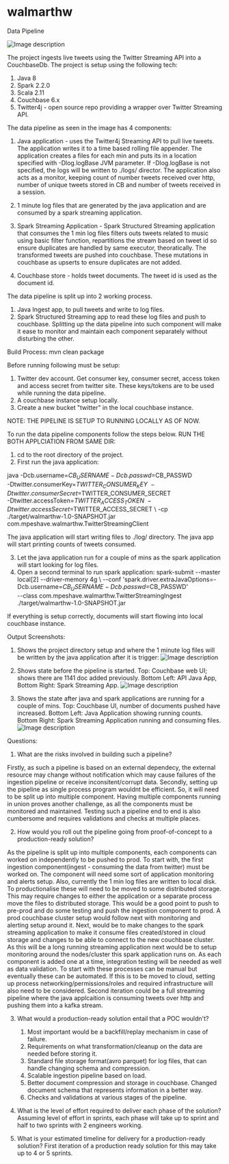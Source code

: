 # walmarthw 

Data Pipeline

![Image description](pipeline.jpeg)

The project ingests live tweets using the Twitter Streaming API into a CouchbaseDb. The project is 
setup using the following tech:
1) Java 8
2) Spark 2.2.0
3) Scala 2.11
4) Couchbase 6.x
5) Twitter4j - open source repo providing a wrapper over Twitter Streaming API.

The data pipeline as seen in the image has 4 components:
1) Java application - uses the Twitter4j Streaming API to pull live tweets. The application writes it to a 
time based rolling file appender. The application creates a files for each min and puts its in a location 
specified with -Dlog.logBase JVM parameter. If -Dlog.logBase is not specified, the logs will be written to 
./logs/ director. The application also acts as a monitor, keeping count of number tweets received over http, 
number of unique tweets stored in CB and number of tweets received in a session.

2) 1 minute log files that are generated by the java application and are consumed by a spark streaming application.

3) Spark Streaming Application - Spark Structured Streaming application that consumes the 1 min log files
filters outs tweets related to music using basic filter function, repartitions the stream based on tweet id
so ensure duplicates are handled by same executor, theoratically. The transformed tweets are pushed into
couchbase. These mutations in couchbase as upserts to ensure duplicates are not added.

4) Couchbase store - holds tweet documents. The tweet id is used as the document id.

The data pipeline is split up into 2 working process.
1) Java Ingest app, to pull tweets and write to log files.
2) Spark Structured Streaming app to read these log files and push to couchbase.
Splitting up the data pipeline into such component will make it ease to monitor and maintain each component
separately without disturbing the other.

Build Process:
mvn clean package

Before running following must be setup:
1) Twitter dev account. Get consumer key, consumer secret, access token and access secret from twitter
site. These keys/tokens are to be used while running the data pipeline.
2)  A couchbase instance setup locally. 
3) Create a new bucket "twitter" in the local couchbase instance.

NOTE: THE PIPELINE IS SETUP TO RUNNING LOCALLY AS OF NOW.

To run the data pipeline components follow the steps below. RUN THE BOTH APPLCIATION FROM SAME DIR:
1) cd to the root directory of the project.
2) First run the java application:

java -Dcb.username=$CB_USERNAME -Dcb.passwd=$CB_PASSWD \
-Dtwitter.consumerKey=$TWITTER_CONSUMER_KEY \  
-Dtwitter.consumerSecret=$TWITTER_CONSUMER_SECRET \
-Dtwitter.accessToken=$TWITTER_ACCESS_TOKEN \
-Dtwitter.accessSecret=$TWITTER_ACCESS_SECRET \ 
-cp ./target/walmarthw-1.0-SNAPSHOT.jar com.mpeshave.walmarthw.TwitterStreamingClient

The java application will start writing files to ./log/ directory. The java app will start printing
counts of tweets consumed.

3) Let the java application run for a couple of mins as the spark application will start looking for log files.
4) Open a second terminal to run spark application:
spark-submit --master local[2] --driver-memory 4g \ 
--conf 'spark.driver.extraJavaOptions=-Dcb.username=$CB_USERNAME -Dcb.passwd=$CB_PASSWD' \
--class com.mpeshave.walmarthw.TwitterStreamingIngest ./target/walmarthw-1.0-SNAPSHOT.jar

If everything is setup correctly, documents will start flowing into local couchbase instance.

Output Screenshots:

1) Shows the project directory setup and where the 1 minute log files will be written by the java application after
it is trigger:
![Image description](1.png)

2) Shows state before the pipeline is started. Top: Couchbase web UI; shows there are 1141 doc added previously. 
Bottom Left: API Java App, Bottom Right: Spark Streaming App.
![Image description](2.png)

3) Shows the state after java and spark applications are running for a couple of mins. 
Top: Couchbase UI, number of documents pushed have increased.
Bottom Left: Java Application showing running counts.
Bottom Right: Spark Streaming Application running and consuming files.
![Image description](3.png)

Questions:

1) What are the risks involved in building such a pipeline?

Firstly, as such a pipeline is based on an external dependecy, the external resource may change without
notification which may cause failures of the ingestion pipeline or receive inconsitent/corrupt data.
Secondly, setting up the pipeline as single process program wouldnt be efficient. So, it will need to be 
split up into multiple component. Having multiple components running in union proves another challenge,
as all the components must be monitored and maintained. Testing such a pipeline end to end is also cumbersome
and requires validations and checks at multiple places.  

2) How would you roll out the pipeline going from proof-of-concept to a production-ready solution?

As the pipeline is split up into multiple components, each components can worked on independently to be pushed
to prod. To start with, the first ingestion component(ingest - consuming the data from twitter) must be worked on.
The component will need some sort of application monitoring and alerts setup. Also, currently the 1 min log files
are written to local disk. To productionalise these will need to be moved to some distributed storage. This 
may require changes to either the application or a separate process move the files to distributed storage. This would
be a good point to push to pre-prod and do some testing and push the ingestion component to prod.
A prod couchbase cluster setup would follow next with monitoring and alerting setup around it. Next, would be to
make changes to the spark streaming application to make it consume files created/stored in cloud storage and changes
to be able to connect to the new couchbase cluster. As this will be a long running streaming application next would 
be to setup monitoring around the nodes/cluster this spark application runs on. As each component is added one at a 
time, integration testing will be needed as well as data validation. To start with these processes can be manual 
but eventually these can be automated. If this is to be moved to cloud, setting up process 
networking/permissions/roles and required infrastructure will also need to be considered. 
Second iteration could be a full streaming pipeline where the java applcaition is consuming tweets over 
http and pushing them into a kafka stream.

3) What would a production-ready solution entail that a POC wouldn't?
    1) Most important would be a backfill/replay mechanism in case of failure. 
    2) Requirements on what transformation/cleanup on the data are needed before storing it. 
    3) Standard file storage format(avro parquet) for log files, that can handle changing schema and compression.
    4) Scalable ingestion pipeline based on load.
    5) Better document compression and storage in couchbase. Changed document schema that represents information in a
    better way.
    6) Checks and validations at various stages of the pipeline.

4) What is the level of effort required to deliver each phase of the solution?
Assuming level of effort in sprints, each phase will take up to sprint and half to two sprints with 2 
engineers working.

5) What is your estimated timeline for delivery for a production-ready solution?
First iteration of a production ready solution for this may take up to 4 or 5 sprints.





 
 
